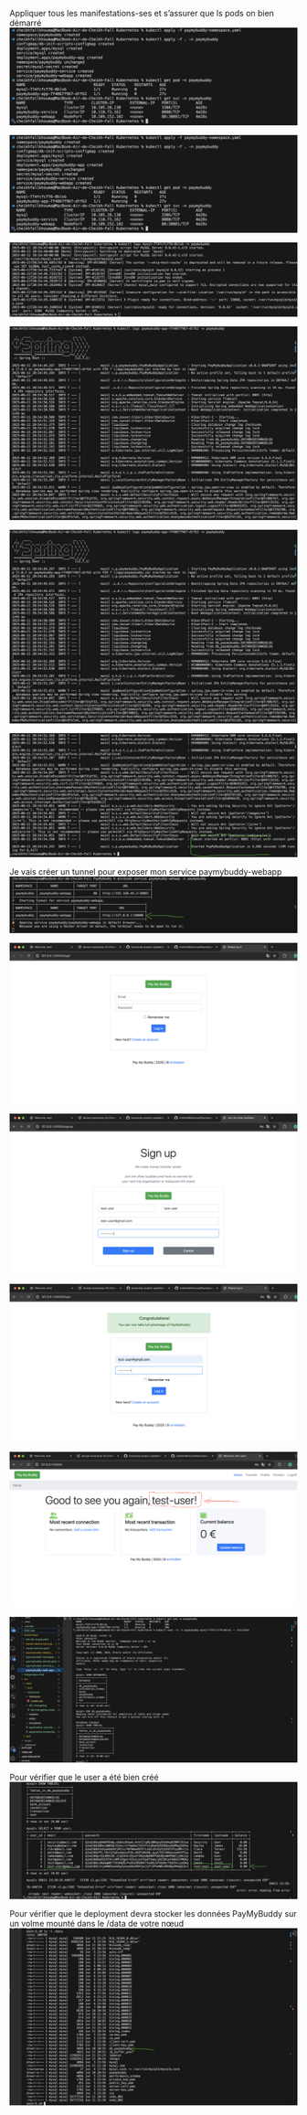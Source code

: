 Appliquer tous les manifestations-ses et s’assurer que ls pods on bien démarré
![alt text](<Screenshoots/Pasted Graphic 1.png>)

![alt text](Screenshoots/I2.png)

![alt text](Screenshoots/I3.png)

![alt text](Screenshoots/I4.png)

![alt text](Screenshoots/I5.png)

![alt text](Screenshoots/I6.png)

Je vais créer un tunnel pour exposer mon service paymybuddy-webapp
![alt text](Screenshoots/I7.png)

![alt text](Screenshoots/I8.png)

![alt text](Screenshoots/I9.png)

![alt text](Screenshoots/I10.png)

![alt text](Screenshoots/I11.png)

![alt text](Screenshoots/I12.png)

Pour vérifier que le user a été bien créé
![alt text](Screenshoots/I13.png)

Pour  vérifier que le deployment devra stocker les données PayMyBuddy sur un volme mounté dans le /data de votre nœud
![alt text](Screenshoots/I14.png)